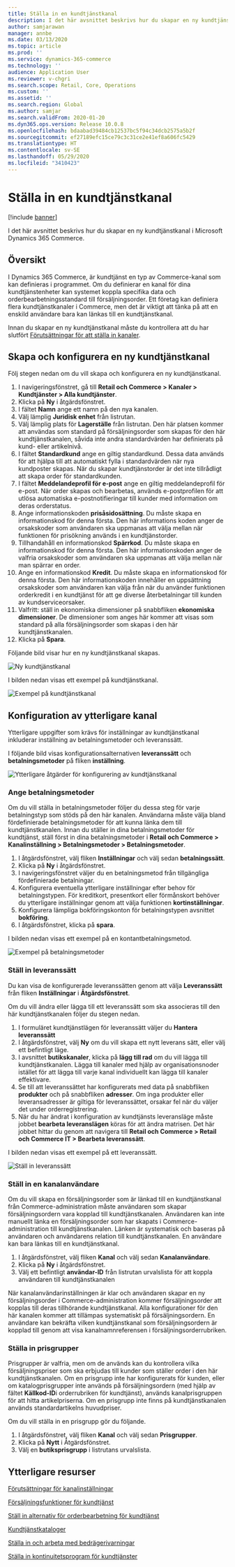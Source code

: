 ```yaml
---
title: Ställa in en kundtjänstkanal
description: I det här avsnittet beskrivs hur du skapar en ny kundtjänstkanal i Microsoft Dynamics 365 Commerce.
author: samjarawan
manager: annbe
ms.date: 03/13/2020
ms.topic: article
ms.prod: ''
ms.service: dynamics-365-commerce
ms.technology: ''
audience: Application User
ms.reviewer: v-chgri
ms.search.scope: Retail, Core, Operations
ms.custom: ''
ms.assetid: ''
ms.search.region: Global
ms.author: samjar
ms.search.validFrom: 2020-01-20
ms.dyn365.ops.version: Release 10.0.8
ms.openlocfilehash: bdaabad39484cb12537bc5f94c34dcb2575a5b2f
ms.sourcegitcommit: ef27189efc15ce79c3c31ce2e41ef8a606fc5429
ms.translationtype: HT
ms.contentlocale: sv-SE
ms.lasthandoff: 05/29/2020
ms.locfileid: "3410423"
---
```

# <a name="set-up-a-call-center-channel"></a>Ställa in en kundtjänstkanal


[!include [banner](includes/banner.md)]

I det här avsnittet beskrivs hur du skapar en ny kundtjänstkanal i Microsoft Dynamics 365 Commerce.

## <a name="overview"></a>Översikt


I Dynamics 365 Commerce, är kundtjänst en typ av Commerce-kanal som kan definieras i programmet. Om du definierar en kanal för dina kundtjänstenheter kan systemet koppla specifika data och orderbearbetningsstandard till försäljningsorder. Ett företag kan definiera flera kundtjänstkanaler i Commerce, men det är viktigt att tänka på att en enskild användare bara kan länkas till en kundtjänstkanal. 

Innan du skapar en ny kundtjänstkanal måste du kontrollera att du har slutfört [Förutsättningar för att ställa in kanaler](channels-prerequisites.md).

## <a name="create-and-configure-a-new-call-center-channel"></a>Skapa och konfigurera en ny kundtjänstkanal

Följ stegen nedan om du vill skapa och konfigurera en ny kundtjänstkanal.

1. I navigeringsfönstret, gå till **Retail och Commerce \> Kanaler \> Kundtjänster \> Alla kundtjänster**.
1. Klicka på **Ny** i åtgärdsfönstret.
1. I fältet **Namn** ange ett namn på den nya kanalen.
1. Välj lämplig **Juridisk enhet** från listrutan.
1. Välj lämplig plats för **Lagerställe** från listrutan. Den här platsen kommer att användas som standard på försäljningsorder som skapas för den här kundtjänstkanalen, såvida inte andra standardvärden har definierats på kund- eller artikelnivå.
1. I fältet **Standardkund** ange en giltig standardkund. Dessa data används för att hjälpa till att automatiskt fylla i standardvärden när nya kundposter skapas. När du skapar kundtjänstorder är det inte tillrådligt att skapa order för standardkunden.
1. I fältet **Meddelandeprofil för e-post** ange en giltig meddelandeprofil för e-post. När order skapas och bearbetas, används e-postprofilen för att utlösa automatiska e-postnotifieringar till kunder med information om deras orderstatus.
1. Ange informationskoden **prisåsidosättning**. Du måste skapa en informationskod för denna första. Den här informations koden anger de orsakskoder som användaren ska uppmanas att välja mellan när funktionen för prisökning används i en kundtjänstorder.
1. Tillhandahåll en informationskod **Spärrkod**. Du måste skapa en informationskod för denna första. Den här informationskoden anger de valfria orsakskoder som användaren ska uppmanas att välja mellan när man spärrar en order.
1. Ange en informationskod **Kredit**. Du måste skapa en informationskod för denna första. Den här informationskoden innehåller en uppsättning orsakskoder som användaren kan välja från när du använder funktionen orderkredit i en kundtjänst för att ge diverse återbetalningar till kunden av kundserviceorsaker.
1. Valfritt: ställ in ekonomiska dimensioner på snabbfliken **ekonomiska dimensioner**. De dimensioner som anges här kommer att visas som standard på alla försäljningsorder som skapas i den här kundtjänstkanalen.
1. Klicka på **Spara**.

Följande bild visar hur en ny kundtjänstkanal skapas.

![Ny kundtjänstkanal](media/channel-setup-callcenter-1.png)

I bilden nedan visas ett exempel på kundtjänstkanal.

![Exempel på kundtjänstkanal](media/channel-setup-callcenter-2.png)

## <a name="additional-channel-setup"></a>Konfiguration av ytterligare kanal

Ytterligare uppgifter som krävs för inställningar av kundtjänstkanal inkluderar inställning av betalningsmetoder och leveranssätt.

I följande bild visas konfigurationsalternativen **leveranssätt** och **betalningsmetoder** på fliken **inställning**.

![Ytterligare åtgärder för konfigurering av kundtjänstkanal](media/channel-setup-callcenter-3.png)

### <a name="set-up-payment-methods"></a>Ange betalningsmetoder

Om du vill ställa in betalningsmetoder följer du dessa steg för varje betalningstyp som stöds på den här kanalen. Användarna måste välja bland fördefinierade betalningsmetoder för att kunna länka dem till kundtjänstkanalen. Innan du ställer in dina betalningsmetoder för kundtjänst, ställ först in dina betalningsmetoder i **Retail och Commerce \> Kanalinställning \> Betalningsmetoder \> Betalningsmetoder**.

1. I åtgärdsfönstret, välj fliken **Inställningar** och välj sedan **betalningssätt**.
1. Klicka på **Ny** i åtgärdsfönstret.
1. I navigeringsfönstret väljer du en betalningsmetod från tillgängliga fördefinierade betalningar.
1. Konfigurera eventuella ytterligare inställningar efter behov för betalningstypen. För kreditkort, presentkort eller förmånskort behöver du ytterligare inställningar genom att välja funktionen **kortinställningar**. 
1. Konfigurera lämpliga bokföringskonton för betalningstypen avsnittet **bokföring**.
1. I åtgärdsfönstret, klicka på **spara**.

I bilden nedan visas ett exempel på en kontantbetalningsmetod.

![Exempel på betalningsmetoder](media/channel-setup-callcenter-payments.png)

### <a name="set-up-modes-of-delivery"></a>Ställ in leveranssätt

Du kan visa de konfigurerade leveranssätten genom att välja **Leveranssätt** från fliken **Inställningar** i **Åtgärdsfönstret**.  

Om du vill ändra eller lägga till ett leveranssätt som ska associeras till den här kundtjänstkanalen följer du stegen nedan.

1. I formuläret kundtjänstlägen för leveranssätt väljer du **Hantera leveranssätt**
1. I åtgärdsfönstret, välj **Ny** om du vill skapa ett nytt leverans sätt, eller välj ett befintligt läge.
1. I avsnittet **butikskanaler**, klicka på **lägg till rad** om du vill lägga till kundtjänstkanalen. Lägga till kanaler med hjälp av organisationsnoder istället för att lägga till varje kanal individuellt kan lägga till kanaler effektivare.
1. Se till att leveranssättet har konfigurerats med data på snabbfliken **produkter** och på snabbfliken **adresser**. Om inga produkter eller leveransadresser är giltiga för leveranssättet, orsakar fel när du väljer det under orderregistrering.
1. När du har ändrat i konfiguration av kundtjänsts leveransläge måste jobbet **bearbeta leveranslägen** köras för att ändra matrisen. Det här jobbet hittar du genom att navigera till **Retail och Commerce \> Retail och Commerce IT \> Bearbeta leveranssätt**.

I bilden nedan visas ett exempel på ett leveranssätt.

![Ställ in leveranssätt](media/channel-setup-retail-7.png)

### <a name="set-up-channel-users"></a>Ställ in en kanalanvändare

Om du vill skapa en försäljningsorder som är länkad till en kundtjänstkanal från Commerce-administration måste användaren som skapar försäljningsordern vara kopplad till kundtjänstkanalen. Användaren kan inte manuellt länka en försäljningsorder som har skapats i Commerce-administration till kundtjänstkanalen. Länken är systematisk och baseras på användaren och användarens relation till kundtjänstkanalen. En användare kan bara länkas till en kundtjänstkanal.

1. I åtgärdsfönstret, välj fliken **Kanal** och välj sedan **Kanalanvändare**.
1. Klicka på **Ny** i åtgärdsfönstret.
1. Välj ett befintligt **användar-ID** från listrutan urvalslista för att koppla användaren till kundtjänstkanalen

När kanalanvändarinställningen är klar och användaren skapar en ny försäljningsorder i Commerce-administration kommer försäljningsorder att kopplas till deras tillhörande kundtjänstkanal. Alla konfigurationer för den här kanalen kommer att tillämpas systematiskt på försäljningsordern. En användare kan bekräfta vilken kundtjänstkanal som försäljningsordern är kopplad till genom att visa kanalnamnreferensen i försäljningsorderrubriken.


### <a name="set-up-price-groups"></a>Ställa in prisgrupper

Prisgrupper är valfria, men om de används kan du kontrollera vilka försäljningspriser som ska erbjudas till kunder som ställer order i den här kundtjänstkanalen. Om en prisgrupp inte har konfigurerats för kunden, eller om katalogprisgrupper inte används på försäljningsordern (med hjälp av fältet **Källkod-ID**i orderrubriken för kundtjänst), används kanalprisgruppen för att hitta artikelpriserna. Om en prisgrupp inte finns på kundtjänstkanalen används standardartikelns huvudpriser. 

Om du vill ställa in en prisgrupp gör du följande.

1. I åtgärdsfönstret, välj fliken **Kanal** och välj sedan **Prisgrupper**.
1. Klicka på **Nytt** i Åtgärdsfönstret.
1. Välj en **butiksprisgrupp** i listrutans urvalslista.

## <a name="additional-resources"></a>Ytterligare resurser

[Förutsättningar för kanalinställningar](channels-prerequisites.md)

[Försäljningsfunktioner för kundtjänst](call-center-functionality.md)

[Ställ in alternativ för orderbearbetning för kundtjänst](set-up-order-processing-options.md)

[Kundtjänstkataloger](call-center-catalogs.md)

[Ställa in och arbeta med bedrägerivarningar](set-up-fraud-alerts.md)

[Ställa in kontinuitetsprogram för kundtjänster](set-up-continuity-program.md)
